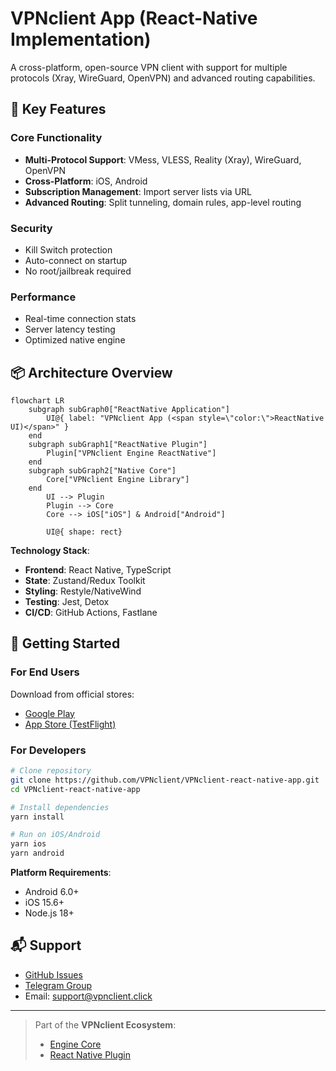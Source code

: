 
# VPNclient App (React-Native Implementation)

A cross-platform, open-source VPN client with support for multiple protocols (Xray, WireGuard, OpenVPN) and advanced routing capabilities.

## 🌟 Key Features

### Core Functionality
- **Multi-Protocol Support**: VMess, VLESS, Reality (Xray), WireGuard, OpenVPN
- **Cross-Platform**: iOS, Android
- **Subscription Management**: Import server lists via URL
- **Advanced Routing**: Split tunneling, domain rules, app-level routing

### Security
- Kill Switch protection
- Auto-connect on startup
- No root/jailbreak required

### Performance
- Real-time connection stats
- Server latency testing
- Optimized native engine

## 📦 Architecture Overview

```mermaid
flowchart LR
	subgraph subGraph0["ReactNative Application"]
		UI@{ label: "VPNclient App (<span style=\"color:\">ReactNative UI)</span>" }
	end
	subgraph subGraph1["ReactNative Plugin"]
		Plugin["VPNclient Engine ReactNative"]
	end
	subgraph subGraph2["Native Core"]
		Core["VPNclient Engine Library"]
	end
		UI --> Plugin
		Plugin --> Core
		Core --> iOS["iOS"] & Android["Android"]

		UI@{ shape: rect}
```

**Technology Stack**:
- **Frontend**: React Native, TypeScript
- **State**: Zustand/Redux Toolkit
- **Styling**: Restyle/NativeWind
- **Testing**: Jest, Detox
- **CI/CD**: GitHub Actions, Fastlane

## 🚀 Getting Started

### For End Users
Download from official stores:
- [Google Play](https://play.google.com/store/apps/details?id=click.vpnclient)
- [App Store (TestFlight)](https://testflight.apple.com/join/KQr4SeS7)

### For Developers
```bash
# Clone repository
git clone https://github.com/VPNclient/VPNclient-react-native-app.git
cd VPNclient-react-native-app

# Install dependencies
yarn install

# Run on iOS/Android
yarn ios
yarn android
```

**Platform Requirements**:
- Android 6.0+
- iOS 15.6+
- Node.js 18+


## 📬 Support

- [GitHub Issues](https://github.com/VPNclient/VPNclient-app/issues)
- [Telegram Group](https://t.me/vpnclient_chat)
- Email: support@vpnclient.click

---

> Part of the **VPNclient Ecosystem**:
> - [Engine Core](https://github.com/VPNclient/VPNclient-engine)
> - [React Native Plugin](https://github.com/VPNclient/VPNclient-engine-react-native)


